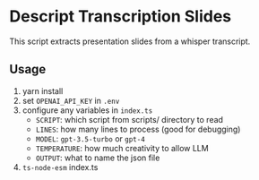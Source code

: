 # Descript Transcription Slides

This script extracts presentation slides from a whisper transcript. 

## Usage

1. yarn install
2. set `OPENAI_API_KEY` in `.env`
3. configure any variables in `index.ts`
   * `SCRIPT`: which script from scripts/ directory to read
   * `LINES`: how many lines to process (good for debugging)
   * `MODEL`: `gpt-3.5-turbo` or `gpt-4`
   * `TEMPERATURE`: how much creativity to allow LLM
   * `OUTPUT`: what to name the json file
4. `ts-node-esm` index.ts
   